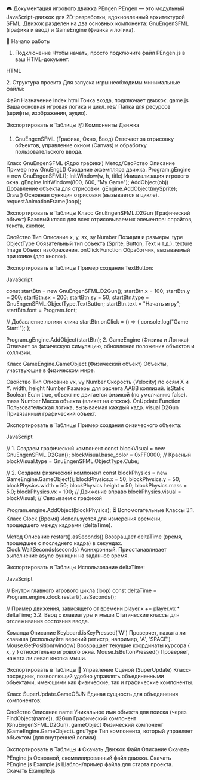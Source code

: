 🎮 Документация игрового движка PEngen
PEngen — это модульный JavaScript-движок для 2D-разработки, вдохновленный архитектурой SFML. Движок разделен на два основных компонента: GnuEngenSFML (графика и ввод) и GameEngine (физика и логика).

🚀 Начало работы
1. Подключение
Чтобы начать, просто подключите файл PEngen.js в ваш HTML-документ.

HTML

<!DOCTYPE html>
<html>
<head>
    <title>Моя игра на PEngen</title>
</head>
<body>
    <script src="https://raw.githubusercontent.com/PerrotSoft/PEngen-Web/main/PEngen.js"></script>
    <script src="game.js"></script>
</body>
</html>
2. Структура проекта
Для запуска игры необходимы минимальные файлы:

Файл	Назначение
index.html	Точка входа, подключает движок.
game.js	Ваша основная игровая логика и цикл.
res/	Папка для ресурсов (шрифты, изображения, аудио).

Экспортировать в Таблицы
📦 Компоненты Движка
1. GnuEngenSFML (Графика, Окно, Ввод)
Отвечает за отрисовку объектов, управление окном (Canvas) и обработку пользовательского ввода.

Класс GnuEngenSFML (Ядро графики)
Метод/Свойство	Описание	Пример
new GnuEngL()	Создание экземпляра движка.	Program.gEngine = new GnuEngenSFML();
InitWindow(w, h, title)	Инициализация игрового окна.	gEngine.InitWindow(800, 600, "My Game");
AddObject(obj)	Добавление объекта для отрисовки.	gEngine.AddObject(mySprite);
Draw()	Основная функция отрисовки (вызывается в цикле).	requestAnimationFrame(loop);

Экспортировать в Таблицы
Класс GnuEngenSFML.D2Gun (Графический объект)
Базовый класс для всех отрисовываемых элементов: спрайтов, текста, кнопок.

Свойство	Тип	Описание
x, y, sx, sy	Number	Позиция и размеры.
type	ObjectType	Обязательный тип объекта (Sprite, Button, Text и т.д.).
texture	Image	Объект изображения.
onClick	Function	Обработчик, вызываемый при клике (для кнопок).

Экспортировать в Таблицы
Пример создания TextButton:

JavaScript

const startBtn = new GnuEngenSFML.D2Gun();
startBtn.x = 100; 
startBtn.y = 200;
startBtn.sx = 200; 
startBtn.sy = 50;
startBtn.type = GnuEngenSFML.ObjectType.TextButton;
startBtn.text = "Начать игру";
startBtn.font = Program.font;

// Добавление логики клика
startBtn.onClick = () => { console.log("Game Start!"); };

Program.gEngine.AddObject(startBtn);
2. GameEngine (Физика и Логика)
Отвечает за физическую симуляцию, обновление положения объектов и коллизии.

Класс GameEngine.GameObject (Физический объект)
Объекты, участвующие в физическом мире.

Свойство	Тип	Описание
vx, vy	Number	Скорость (Velocity) по осям X и Y.
width, height	Number	Размеры для расчета AABB коллизий.
isStatic	Boolean	Если true, объект не двигается физикой (по умолчанию false).
mass	Number	Масса объекта (влияет на отскок).
OnUpdate	Function	Пользовательская логика, вызываемая каждый кадр.
visual	D2Gun	Привязанный графический объект.

Экспортировать в Таблицы
Пример создания физического объекта:

JavaScript

// 1. Создаем графический компонент
const blockVisual = new GnuEngenSFML.D2Gun();
blockVisual.base_color = 0xFF0000; // Красный
blockVisual.type = GnuEngenSFML.ObjectType.Cube;

// 2. Создаем физический компонент
const blockPhysics = new GameEngine.GameObject();
blockPhysics.x = 50; 
blockPhysics.y = 50;
blockPhysics.width = 50; 
blockPhysics.height = 50;
blockPhysics.mass = 5.0;
blockPhysics.vx = 100; // Движение вправо
blockPhysics.visual = blockVisual; // Связываем с графикой

Program.engine.AddObject(blockPhysics);
⏳ Вспомогательные Классы
3.1. Класс Clock (Время)
Используется для измерения времени, прошедшего между кадрами (deltaTime).

Метод	Описание
restart().asSeconds()	Возвращает deltaTime (время, прошедшее с последнего кадра) в секундах.
Clock.WaitSeconds(seconds)	Асинхронный. Приостанавливает выполнение async функции на заданное время.

Экспортировать в Таблицы
Использование deltaTime:

JavaScript

// Внутри главного игрового цикла (loop)
const deltaTime = Program.engine.clock.restart().asSeconds();

// Пример движения, зависящего от времени
player.x += player.vx * deltaTime;
3.2. Ввод с клавиатуры и мыши
Статические классы для отслеживания состояния ввода.

Команда	Описание
Keyboard.isKeyPressed('W')	Проверяет, нажата ли клавиша (используйте верхний регистр, например, 'A', 'SPACE').
Mouse.GetPosition(window)	Возвращает текущие координаты курсора { x, y } относительно игрового окна.
Mouse.IsButtonPressed()	Проверяет, нажата ли левая кнопка мыши.

Экспортировать в Таблицы
🧩 Управление Сценой (SuperUpdate)
Класс-посредник, позволяющий удобно управлять объединенными объектами, имеющими как физические, так и графические компоненты.

Класс SuperUpdate.GameOBJN
Единая сущность для объединения компонентов:

Свойство	Описание
name	Уникальное имя объекта для поиска (через FindObject(name)).
d2Gun	Графический компонент (GnuEngenSFML.D2Gun).
gameObject	Физический компонент (GameEngine.GameObject).
gnuType	Тип компонента, который управляет объектом (для внутренней логики).

Экспортировать в Таблицы
⬇️ Скачать Движок
Файл	Описание	Скачать
PEngine.js	Основной, скомпилированный файл движка.	Скачать PEngine.js
Example.js	Шаблон/пример файла для старта проекта.	Скачать Example.js
